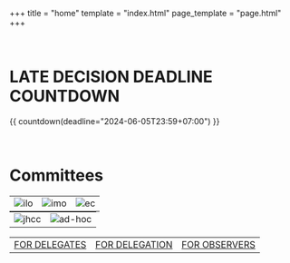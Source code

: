 +++
title = "home"
template = "index.html"
page_template = "page.html"
+++

<style>
div img {
  margin: 0 auto;
  width: 200px;
  height: auto;
}

table {
  margin: 0 auto;
}
</style>

<br />

# LATE DECISION DEADLINE COUNTDOWN
{{ countdown(deadline="2024-06-05T23:59+07:00") }}

<br />

# Committees

||||
|---|---|---|
|![ilo](/ilo.png)|![imo](/imo.png)|![ec](/ec.png)|

|||
|---|---|
|![jhcc](/jhcc.png)|![ad-hoc](/adhoc.png)|

<br />

<table>
  <tr>
    <td>
      <a
        class="p-5 mx-2 text-xl rounded-3xl bg-hmun-white text-hmun-orange"
        href="/reg-for-delegate"
      >
        FOR DELEGATES
      </a>
    </td>
    <td>
      <a
        class="p-5 mx-2 text-xl rounded-3xl bg-hmun-white text-hmun-dark-blue"
        href="/reg-for-delegation"
      >
        FOR DELEGATION
      </a>
    </td>
    <td>
      <a
        class="p-5 mx-2 text-xl rounded-3xl bg-hmun-white text-hmun-dark-red"
        href="/reg-for-observer"
      >
        FOR OBSERVERS
      </a>
    </td>
  </tr>
</table>

<br />

